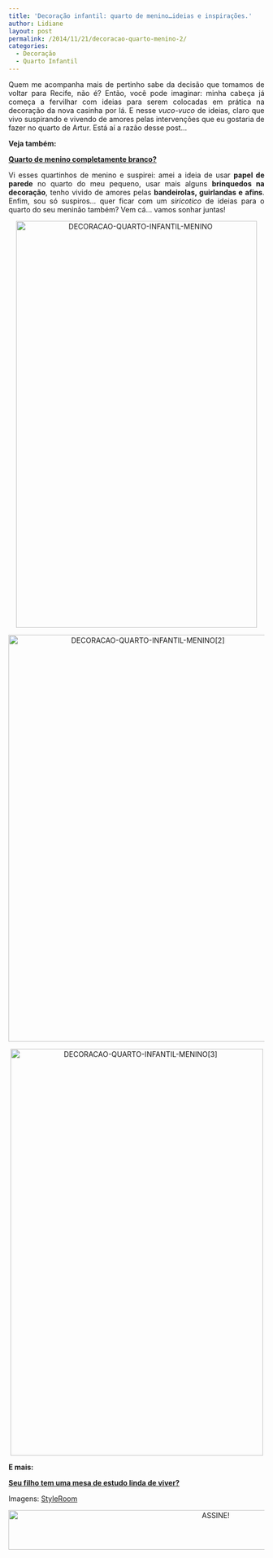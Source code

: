 ```yaml
---
title: 'Decoração infantil: quarto de menino…ideias e inspirações.'
author: Lidiane
layout: post
permalink: /2014/11/21/decoracao-quarto-menino-2/
categories:
  - Decoração
  - Quarto Infantil
---
```

<p align="justify">
  Quem me acompanha mais de pertinho sabe da decisão que tomamos de voltar para Recife, não é? Então, você pode imaginar: minha cabeça já começa a fervilhar com ideias para serem colocadas em prática na decoração da nova casinha por lá. E nesse <em>vuco-vuco</em> de ideias, claro que vivo suspirando e vivendo de amores pelas intervenções que eu gostaria de fazer no quarto de Artur. Está aí a razão desse post…
</p>

<p align="justify">
  <strong>Veja também:</strong>
</p>

<p align="justify">
  <a href="http://www.decoracaodacasa.com/quarto-de-menino-branco/" target="_blank" rel="noopener noreferrer"><strong>Quarto de menino completamente branco?</strong></a>
</p>

<p align="justify">
  Vi esses quartinhos de menino e suspirei: amei a ideia de usar <strong>papel de parede</strong> no quarto do meu pequeno, usar mais alguns <strong>brinquedos na decoração</strong>, tenho vivido de amores pelas <strong>bandeirolas, guirlandas e afins</strong>. Enfim, sou só suspiros… quer ficar com um <em>siricotico</em> de ideias para o quarto do seu meninão também? Vem cá… vamos sonhar juntas!
</p>

<p align="center">
  <a href="https://www.trololodemulher.com.br/2014/10/DECORACAO-QUARTO-INFANTIL-MENINO.jpg"><img class="alignnone size-full wp-image-10557" src="https://www.trololodemulher.com.br/2014/10/DECORACAO-QUARTO-INFANTIL-MENINO.jpg" alt="DECORACAO-QUARTO-INFANTIL-MENINO" width="474" height="800" /></a>
</p>

<p align="center">
  <a href="https://www.trololodemulher.com.br/2014/10/DECORACAO-QUARTO-INFANTIL-MENINO21.jpg"><img class="alignnone size-full wp-image-10561" src="https://www.trololodemulher.com.br/2014/10/DECORACAO-QUARTO-INFANTIL-MENINO21.jpg" alt="DECORACAO-QUARTO-INFANTIL-MENINO[2]" width="533" height="800" /></a>
</p>

<p align="center">
  <a href="https://www.trololodemulher.com.br/2014/10/DECORACAO-QUARTO-INFANTIL-MENINO3.jpg"><img class="alignnone size-full wp-image-10559" src="https://www.trololodemulher.com.br/2014/10/DECORACAO-QUARTO-INFANTIL-MENINO3.jpg" alt="DECORACAO-QUARTO-INFANTIL-MENINO[3]" width="497" height="800" /></a>
</p>

<p style="text-align: left;" align="center">
  <strong>E mais:</strong>
</p>

<p style="text-align: left;" align="center">
  <a href="http://www.decoracaodacasa.com/mesa-de-estudo/" target="_blank" rel="noopener noreferrer"><strong>Seu filho tem uma mesa de estudo linda de viver?</strong></a>
</p>

<p align="justify">
  Imagens: <a href="http://www.styleroom.fi/" target="_blank" rel="noopener noreferrer">StyleRoom</a>
</p>

<p align="center">
  <a href="http://feedburner.google.com/fb/a/mailverify?uri=blogbichafemea&loc=pt_BR" target="_blank" rel="noopener noreferrer"><img class="alignnone size-full wp-image-10439" src="https://www.trololodemulher.com.br/2014/09/ASSINE.png" alt="ASSINE!" width="800" height="78" /></a>
</p>

<p align="center">